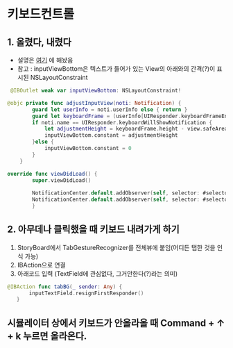 # 키보드컨트롤
## 1. 올렸다, 내렸다
- 설명은 [여기](https://github.com/JongPyoAhn/TodoList/blob/main/Explanation/TodoListViewController.md) 에 해놨음
- 참고 : inputViewBottom은 텍스트가 들어가 있는 View의 아래와의 간격(?)이 표시된 NSLayoutConstraint
```swift
 @IBOutlet weak var inputViewBottom: NSLayoutConstraint!
```

```swift
@objc private func adjustInputView(noti: Notification) {
        guard let userInfo = noti.userInfo else { return }
        guard let keyboardFrame = (userInfo[UIResponder.keyboardFrameEndUserInfoKey] as? NSValue)?.cgRectValue else {return}
        if noti.name == UIResponder.keyboardWillShowNotification {
            let adjustmentHeight = keyboardFrame.height - view.safeAreaInsets.bottom
            inputViewBottom.constant = adjustmentHeight
        }else {
            inputViewBottom.constant = 0
        }
    }
```


```swift
override func viewDidLoad() {
        super.viewDidLoad()
        
        NotificationCenter.default.addObserver(self, selector: #selector(adjustInputView), name: UIResponder.keyboardWillShowNotification, object: nil)
        NotificationCenter.default.addObserver(self, selector: #selector(adjustInputView), name: UIResponder.keyboardWillHideNotification, object: nil)
        }
```
## 2. 아무데나 클릭했을 때 키보드 내려가게 하기
 1) StoryBoard에서 TabGestureRecognizer를 전체뷰에 붙임(어디든 탭한 것을 인식 가능)
 2) IBAction으로 연결
 3) 아래코드 입력 (TextField에 관심없다, 그거안한다(?)라는 의미)
 ```swift
 @IBAction func tabBG(_ sender: Any) {
        inputTextField.resignFirstResponder()
    }
 ```
## 시뮬레이터 상에서 키보드가 안올라올 때 Command + ↑ + k 누르면 올라온다.
